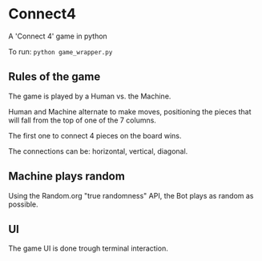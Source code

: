 # Connect4

A 'Connect 4' game in python

To run: `python game_wrapper.py`

## Rules of the game

The game is played by a Human vs. the Machine.

Human and Machine alternate to make moves, positioning the pieces that will fall from the top of one of the 7 columns.

The first one to connect 4 pieces on the board wins.

The connections can be: horizontal, vertical, diagonal.

## Machine plays random

Using the Random.org "true randomness" API, the Bot plays as random as possible.

## UI

The game UI is done trough terminal interaction.
